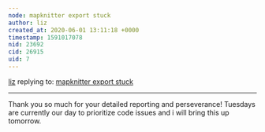 ```yaml
---
node: mapknitter export stuck
author: liz
created_at: 2020-06-01 13:11:18 +0000
timestamp: 1591017078
nid: 23692
cid: 26915
uid: 7
---
```




[liz](../profile/liz) replying to: [mapknitter export stuck](../notes/pataxte/05-24-2020/mapknitter-export-stuck)

----
Thank you so much for your detailed reporting and perseverance! Tuesdays are currently our day to prioritize code issues and i will bring this up tomorrow. 